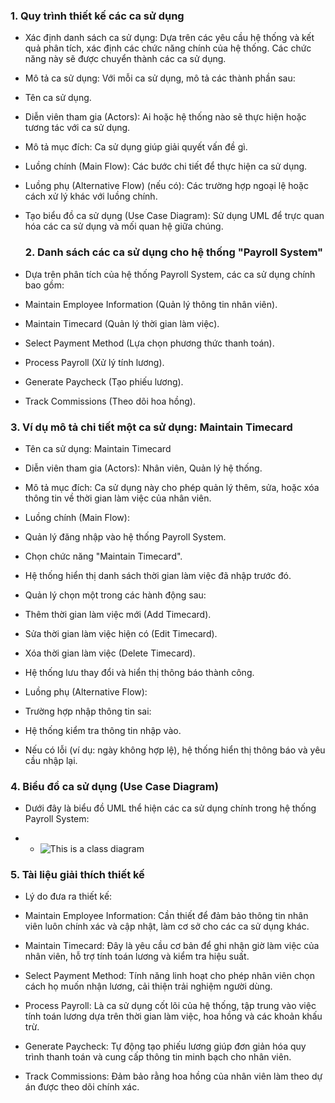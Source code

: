 ### 1. Quy trình thiết kế các ca sử dụng
- Xác định danh sách ca sử dụng: Dựa trên các yêu cầu hệ thống và kết quả phân tích, xác định các chức năng chính của hệ thống. Các chức năng này sẽ được chuyển thành các ca sử dụng.
 
- Mô tả ca sử dụng: Với mỗi ca sử dụng, mô tả các thành phần sau:

- Tên ca sử dụng.

- Diễn viên tham gia (Actors): Ai hoặc hệ thống nào sẽ thực hiện hoặc tương tác với ca sử dụng.

- Mô tả mục đích: Ca sử dụng giúp giải quyết vấn đề gì.

- Luồng chính (Main Flow): Các bước chi tiết để thực hiện ca sử dụng.

- Luồng phụ (Alternative Flow) (nếu có): Các trường hợp ngoại lệ hoặc cách xử lý khác với luồng chính.

- Tạo biểu đồ ca sử dụng (Use Case Diagram): Sử dụng UML để trực quan hóa các ca sử dụng và mối quan hệ giữa chúng.

  ### 2. Danh sách các ca sử dụng cho hệ thống "Payroll System"
- Dựa trên phân tích của hệ thống Payroll System, các ca sử dụng chính bao gồm:

- Maintain Employee Information (Quản lý thông tin nhân viên).

- Maintain Timecard (Quản lý thời gian làm việc).

- Select Payment Method (Lựa chọn phương thức thanh toán).

- Process Payroll (Xử lý tính lương).

- Generate Paycheck (Tạo phiếu lương).

- Track Commissions (Theo dõi hoa hồng).

### 3. Ví dụ mô tả chi tiết một ca sử dụng: Maintain Timecard
- Tên ca sử dụng: Maintain Timecard

- Diễn viên tham gia (Actors): Nhân viên, Quản lý hệ thống.

- Mô tả mục đích: Ca sử dụng này cho phép quản lý thêm, sửa, hoặc xóa thông tin về thời gian làm việc của nhân viên.

- Luồng chính (Main Flow):

- Quản lý đăng nhập vào hệ thống Payroll System.

- Chọn chức năng "Maintain Timecard".

- Hệ thống hiển thị danh sách thời gian làm việc đã nhập trước đó.

- Quản lý chọn một trong các hành động sau:

- Thêm thời gian làm việc mới (Add Timecard).

- Sửa thời gian làm việc hiện có (Edit Timecard).

- Xóa thời gian làm việc (Delete Timecard).

- Hệ thống lưu thay đổi và hiển thị thông báo thành công.

- Luồng phụ (Alternative Flow):

- Trường hợp nhập thông tin sai:

- Hệ thống kiểm tra thông tin nhập vào.

- Nếu có lỗi (ví dụ: ngày không hợp lệ), hệ thống hiển thị thông báo và yêu cầu nhập lại.

 ### 4. Biểu đồ ca sử dụng (Use Case Diagram)

- Dưới đây là biểu đồ UML thể hiện các ca sử dụng chính trong hệ thống Payroll System:

- - ![This is a class diagram](https://www.planttext.com/api/plantuml/png/R98vRiCm44Lxde9GxyAnh295O6I1aKA005a76D3ZM16NW1mNEbkA72bN23UPSP22m7p-H_AJm-_FhvqZi7HHae4WOtdreZwacH4h3eulOZ5RqF26DdgvNgn7q5C_Eq8LtI8NeBEZfhmsryKoxoWexQXGqw-DkhPdxE9GWCCGm2_quvgCl-gJiGfeD3hom_eV-Z0gFsMFYRWhH8_I7ymxcCEnl4Kwcqnj2kNp2NGkODP8cVow-7lKQ84m0EACOah4jX072sBYJqQfqJaVrIMYOUnwaTNg8KJBpvha-bR-SJUtihwL3HlgM9LMyFkOHBkJXtgGOEUA3Tj8vPO499RbBcne4j7smTsZzrB3-3CGL6o7-XX-4Fi1003__mC0)

### 5. Tài liệu giải thích thiết kế
- Lý do đưa ra thiết kế:

- Maintain Employee Information: Cần thiết để đảm bảo thông tin nhân viên luôn chính xác và cập nhật, làm cơ sở cho các ca sử dụng khác.

- Maintain Timecard: Đây là yêu cầu cơ bản để ghi nhận giờ làm việc của nhân viên, hỗ trợ tính toán lương và kiểm tra hiệu suất.

- Select Payment Method: Tính năng linh hoạt cho phép nhân viên chọn cách họ muốn nhận lương, cải thiện trải nghiệm người dùng.

- Process Payroll: Là ca sử dụng cốt lõi của hệ thống, tập trung vào việc tính toán lương dựa trên thời gian làm việc, hoa hồng và các khoản khấu trừ.

- Generate Paycheck: Tự động tạo phiếu lương giúp đơn giản hóa quy trình thanh toán và cung cấp thông tin minh bạch cho nhân viên.

- Track Commissions: Đảm bảo rằng hoa hồng của nhân viên làm theo dự án được theo dõi chính xác.
